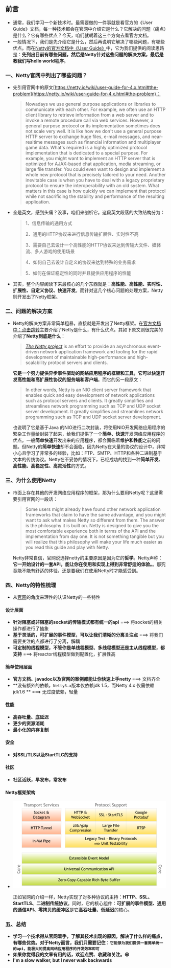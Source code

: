 ## 前言

* 通常，我们学习一个新技术时。最需要做的一件事就是看官方的《User Guide》文档，每一种技术都会在官网中介绍它是什么？它解决的问题（痛点）是什么？它有哪些优点？今天，咱们就朝着这三个方向去看官方文档。
* 一般情况下，我们是先介绍它是什么，然后再说明它解决了哪些问题，有哪些优点。而在[Netty的官方文档中《User Guide》](https://netty.io/wiki/user-guide-for-4.x.html)中，它为我们提供的阅读思路是：**先列出目前有哪些问题，然后是Netty针对这些问题的解决方案，最后是教我们写hello world程序**。

### 一、Netty官网中列出了哪些问题？

* 先引用官网中的原文[https://netty.io/wiki/user-guide-for-4.x.html#the-problem](https://netty.io/wiki/user-guide-for-4.x.html#the-problem)：

  > Nowadays we use general purpose applications or libraries to communicate with each other. For example, we often use an HTTP client library to retrieve information from a web server and to invoke a remote procedure call via web services. However, a general purpose protocol or its implementation sometimes does not scale very well. It is like how we don't use a general purpose HTTP server to exchange huge files, e-mail messages, and near-realtime messages such as financial information and multiplayer game data. What's required is a highly optimized protocol implementation that is dedicated to a special purpose. For example, you might want to implement an HTTP server that is optimized for AJAX-based chat application, media streaming, or large file transfer. You could even want to design and implement a whole new protocol that is precisely tailored to your need. Another inevitable case is when you have to deal with a legacy proprietary protocol to ensure the interoperability with an old system. What matters in this case is how quickly we can implement that protocol while not sacrificing the stability and performance of the resulting application.

* 全是英文，感到头痛？没事，咱们来剖析它。这段英文段落的大致结构分为：

  > 1、信息传输的通用方式
  >
  > 2、通用的HTTP协议来进行信息传输扩展性、实时性不高
  >
  > 3、需要自己去设计一个高性能的HTTP协议来达到传输大文件、媒体流、多人游戏的使用场景
  >
  > 4、如何自己去设计自定义的协议来达到特殊的业务需求
  >
  > 5、如何在保证稳定性的同时并且提供应用程序的性能

* 其实，整个内容阅读下来最核心的几个东西就是：**高性能、高性能、实时性、扩展性、自定义协议、快速开发**。而针对这几个核心问题的处理方案，Netty则开发出了Netty框架。

### 二、问题的解决方案

* Netty的解决方案非常简单粗暴，直接就是开发出了Netty框架。在[官方文档中：点击跳转](https://netty.io/wiki/user-guide-for-4.x.html#the-problem)主要介绍了Netty是什么，有什么优点。其如下原文则很完美的介绍了**Netty到底是什么**：

  > *[The Netty project](https://netty.io/)* is an effort to provide an asynchronous event-driven network application framework and tooling for the rapid development of maintainable high-performance and high-scalability protocol servers and clients.

  **它是一个努力提供异步事件驱动的网络应用程序的框架和工具，它可以快速开发高性能和高扩展性协议的服务端和客户端**。而它的另一段原文：

  > In other words, Netty is an NIO client server framework that enables quick and easy development of network applications such as protocol servers and clients. It greatly simplifies and streamlines network programming such as TCP and UDP socket server development. It greatly simplifies and streamlines network programming such as TCP and UDP socket server development.

  也说明了它是基于Java 的NIO进行二次封装，将使用NIO开发网络应用程序的繁杂工作量给封装了起来，给我们提供了一个**简单、快速**开发网络应用程序的优点。一般**简单快速**开发出来的应用程序，都会面临着**维护和性能**之前的问题。但Netty的**简单快速**却不会面临，因为Netty在大量的协议的设计中，非常小心且学习了非常多的经验，比如：FTP、SMTP、HTTP和各种二进制基于文本的传统协议。Netty在不妥协的情况下，已经成功的找到一种**简单开发、高性能、高稳定性、高灵活性**的方式。

### 三、为什么使用Netty

* 市面上存在其他的开发网络应用程序的框架，那为什么要用Netty呢？这里需要引用官网的一段话：

  > Some users might already have found other network application frameworks that claim to have the same advantage, and you might want to ask what makes Netty so different from them. The answer is the philosophy it is built on. Netty is designed to give you the most comfortable experience both in terms of the API and the implementation from day one. It is not something tangible but you will realize that this philosophy will make your life much easier as you read this guide and play with Netty.

  Netty非常自信，官网说选择netty的主要原因是因为它的**哲学**。Netty声称：**它一开始设计的一套API，能让你在使用和实现上得到非常舒适的体验。**。那究竟能不能有舒适的体验，还是要我们在使用Netty时才能感受到。

### 四、Netty的特性梳理

* 从[官网](https://netty.io/)的角度来理性的认识Netty的一些特性

#### 设计层面

* **针对阻塞或非阻塞的socket的传输模式都有统一的api**  ===>  将socket的相关操作都进行了抽象
* **基于灵活的，可扩展的事件模型，可以让我们清晰的分离关注点**  ===>  将我们需要关注的点都进行了分离，解耦
* **可定制的线程模型，不管你是单线程模型、多线程模型还是主从线程模型，都支持**  ===> 将reactor线程模型做到配置化，扩展性高

#### 简单使用层面

* **官方文档、javadoc以及官网的案例都能让你快速上手netty**  ===> 文档齐全
* **没有额外的依赖，`Netty3.x`版本仅依赖jdk 1.5，而Netty 4.x 仅需依赖jdk1.6 **  ===> 无过度依赖，轻量

#### 性能

* **高吞吐量、底延迟**
* **更少的资源消耗**
* **最小化的内存复制**

#### 安全

* **对SSL/TLS以及StartTLC的支持**

#### 社区

* **社区活跃，早发布，常发布**

#### Netty框架架构

* ![1.png](1.png)

  正如官网的介绍一样，Netty实现了对多种协议的主持：**HTTP、SSL、StartTLS、二进制传统协议**。同时，它的核心组件：**可扩展的事件模型、通用的通信API、零拷贝的缓冲区**是它**高吞吐量、低延迟**的核心。

### 五、总结

* **学习一个技术得从官网着手，了解其技术出现的原因，解决了什么样的痛点，有哪些优势。对于Netty而言，我们只需要记住：`它能够为我们提供一套简单统一的api，能极大的提高网络应用程序的开发效率即可`**
* **如果你觉得我的文章有用的话，欢迎点赞、收藏和关注。:laughing:**
* **I'm a slow walker, but I never walk backwards**



